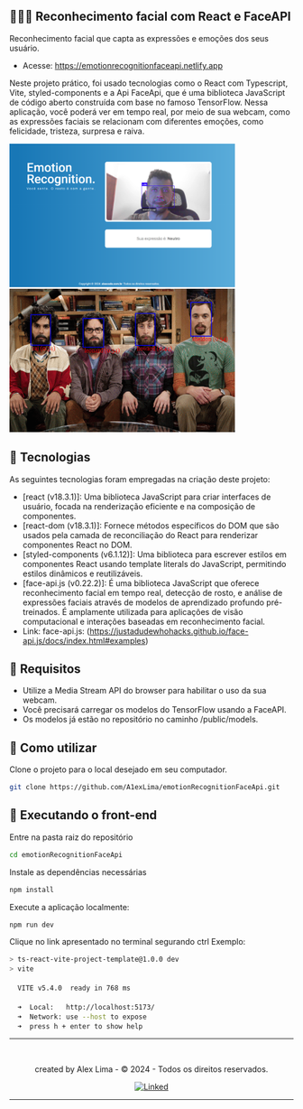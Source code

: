 
## 🧑🏻‍💻 Reconhecimento facial com React e FaceAPI

Reconhecimento facial que capta as expressões e emoções dos seus usuário.

* Acesse: <https://emotionrecognitionfaceapi.netlify.app>

Neste projeto prático, foi usado tecnologias como o React com Typescript, Vite, styled-components e a Api FaceApi, que é uma biblioteca JavaScript de código aberto construída com base no famoso TensorFlow. Nessa aplicação, você poderá ver em tempo real, por meio de sua webcam, como as expressões faciais se relacionam com diferentes emoções, como felicidade, tristeza, surpresa e raiva.

<p align="start">
  <img width="400" src="public/page.png">
  <img width="400" height="254" src="public/example.gif">
</p>

## 📄 Tecnologias

As seguintes tecnologias foram empregadas na criação deste projeto:

* [react (v18.3.1)]: Uma biblioteca JavaScript para criar interfaces de usuário, focada na renderização eficiente e na composição de componentes.
* [react-dom (v18.3.1)]: Fornece métodos específicos do DOM que são usados ​​pela camada de reconciliação do React para renderizar componentes React no DOM.
* [styled-components (v6.1.12)]: Uma biblioteca para escrever estilos em componentes React usando template literals do JavaScript, permitindo estilos dinâmicos e reutilizáveis.
* [face-api.js (v0.22.2)]: É uma biblioteca JavaScript que oferece reconhecimento facial em tempo real, detecção de rosto, e análise de expressões faciais através de modelos de aprendizado profundo pré-treinados. É amplamente utilizada para aplicações de visão computacional e interações baseadas em reconhecimento facial.
* Link: face-api.js: (<https://justadudewhohacks.github.io/face-api.js/docs/index.html#examples>)

## 🔨 Requisitos

* Utilize a Media Stream API do browser para habilitar o uso da sua webcam.
* Você precisará carregar os modelos do TensorFlow usando a FaceAPI.
* Os modelos já estão no repositório no caminho /public/models.

## 🚀 Como utilizar

Clone o projeto para o local desejado em seu computador.

```bash
git clone https://github.com/A1exLima/emotionRecognitionFaceApi.git
```

## 🚧 Executando o front-end

Entre na pasta raiz do repositório

```bash
cd emotionRecognitionFaceApi
```

Instale as dependências necessárias

```bash
npm install
```

Execute a aplicação localmente:

```bash
npm run dev
```

Clique no link apresentado no terminal segurando ctrl
Exemplo:

```bash
> ts-react-vite-project-template@1.0.0 dev
> vite

  VITE v5.4.0  ready in 768 ms

  ➜  Local:   http://localhost:5173/
  ➜  Network: use --host to expose
  ➜  press h + enter to show help
```

___
<br/>
<p align="center"> created by Alex Lima  - © 2024 - Todos os direitos reservados.<p align="center">
 <a href="https://www.linkedin.com/in/a1exlima/" target="_blank"><img src="https://static.licdn.com/sc/h/5bukxbhy9xsil5mb7c2wulfbx" height="25" width="25" alt="Linked" />
</p></p>

___
